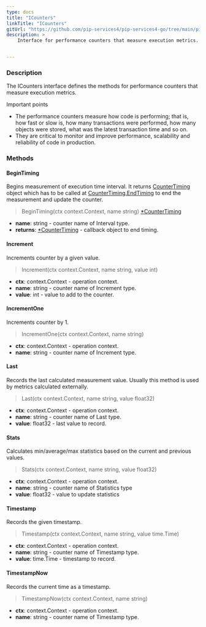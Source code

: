 ```yaml
---
type: docs
title: "ICounters"
linkTitle: "ICounters"
gitUrl: "https://github.com/pip-services4/pip-services4-go/tree/main/pip-services4-observability-go"
description: >
    Interface for performance counters that measure execution metrics.


---
```


### Description

The ICounters interface defines the methods for performance counters that measure execution metrics.

Important points

- The performance counters measure how code is performing; that is, how fast or slow is, how many transactions were performed, how many objects were stored, what was the latest transaction time and so on.
- They are critical to monitor and improve performance, scalability and reliability of code in production. 

### Methods

#### BeginTiming
Begins measurement of execution time interval.
It returns [CounterTiming](../counter_timing) object which has to be called at
[CounterTiming.EndTiming](../counter_timing/#endtiming) to end the measurement and update the counter.

> BeginTiming(ctx context.Context, name string) [*CounterTiming](../counter_timing)

- **name**: string - counter name of Interval type.
- **returns**: [*CounterTiming](../counter_timing) - callback object to end timing.


#### Increment
Increments counter by a given value.

> Increment(ctx context.Context, name string, value int)

- **ctx**: context.Context - operation context.
- **name**: string - counter name of Increment type.
- **value**: int - value to add to the counter.

#### IncrementOne
Increments counter by 1.

> IncrementOne(ctx context.Context, name string)

- **ctx**: context.Context - operation context.
- **name**: string - counter name of Increment type.


#### Last
Records the last calculated measurement value.
Usually this method is used by metrics calculated externally.

> Last(ctx context.Context, name string, value float32)

- **ctx**: context.Context - operation context.
- **name**: string - counter name of Last type.
- **value**: float32 - last value to record.


#### Stats
Calculates min/average/max statistics based on the current and previous values.

> Stats(ctx context.Context, name string, value float32)

- **ctx**: context.Context - operation context.
- **name**: string - counter name of Statistics type
- **value**: float32 - value to update statistics


#### Timestamp
Records the given timestamp.

> Timestamp(ctx context.Context, name string, value time.Time)

- **ctx**: context.Context - operation context.
- **name**: string - counter name of Timestamp type.
- **value**: time.Time - timestamp to record.


#### TimestampNow
Records the current time as a timestamp.

> TimestampNow(ctx context.Context, name string)

- **ctx**: context.Context - operation context.
- **name**: string - counter name of Timestamp type.

